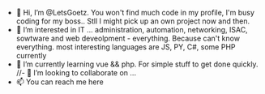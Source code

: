 - 👋 Hi, I’m @LetsGoetz. 
      You won't find much code in my profile, I'm busy coding for my boss.. Stll I might pick up an own project now and then. 
- 👀 I’m interested in IT ... administration, automation, networking, ISAC, sowtware and web deveolpment - everything. Because can't know everything. 
      most interesting languages are JS, PY, C#, some PHP currently
- 🌱 I’m currently learning vue && php. For simple stuff to get done quickly. 
//- 💞️ I’m looking to collaborate on ...
- 📫 You can reach me here



